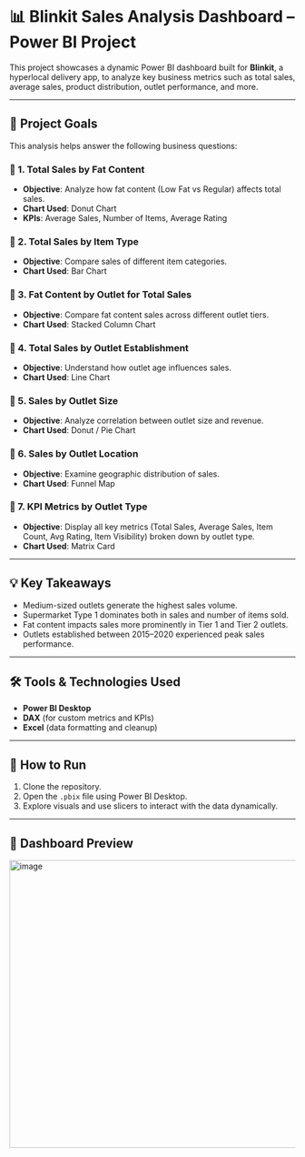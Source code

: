 # 📊 Blinkit Sales Analysis Dashboard – Power BI Project

This project showcases a dynamic Power BI dashboard built for **Blinkit**, a hyperlocal delivery app, to analyze key business metrics such as total sales, average sales, product distribution, outlet performance, and more.

---

## 📌 Project Goals

This analysis helps answer the following business questions:

### 🔹 1. Total Sales by Fat Content
- **Objective**: Analyze how fat content (Low Fat vs Regular) affects total sales.
- **Chart Used**: Donut Chart
- **KPIs**: Average Sales, Number of Items, Average Rating

### 🔹 2. Total Sales by Item Type
- **Objective**: Compare sales of different item categories.
- **Chart Used**: Bar Chart

### 🔹 3. Fat Content by Outlet for Total Sales
- **Objective**: Compare fat content sales across different outlet tiers.
- **Chart Used**: Stacked Column Chart

### 🔹 4. Total Sales by Outlet Establishment
- **Objective**: Understand how outlet age influences sales.
- **Chart Used**: Line Chart

### 🔹 5. Sales by Outlet Size
- **Objective**: Analyze correlation between outlet size and revenue.
- **Chart Used**: Donut / Pie Chart

### 🔹 6. Sales by Outlet Location
- **Objective**: Examine geographic distribution of sales.
- **Chart Used**: Funnel Map

### 🔹 7. KPI Metrics by Outlet Type
- **Objective**: Display all key metrics (Total Sales, Average Sales, Item Count, Avg Rating, Item Visibility) broken down by outlet type.
- **Chart Used**: Matrix Card

---

## 💡 Key Takeaways

- Medium-sized outlets generate the highest sales volume.
- Supermarket Type 1 dominates both in sales and number of items sold.
- Fat content impacts sales more prominently in Tier 1 and Tier 2 outlets.
- Outlets established between 2015–2020 experienced peak sales performance.

---

## 🛠 Tools & Technologies Used

- **Power BI Desktop**
- **DAX** (for custom metrics and KPIs)
- **Excel** (data formatting and cleanup)

---

## 🚀 How to Run

1. Clone the repository.
2. Open the `.pbix` file using Power BI Desktop.
3. Explore visuals and use slicers to interact with the data dynamically.

---

## 📸 Dashboard Preview
<img width="895" height="506" alt="image" src="https://github.com/user-attachments/assets/17bb6f40-c280-4f71-b97b-505ff7d57ca4" />


